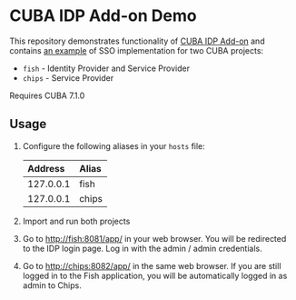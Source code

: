 # CUBA IDP Add-on Demo

This repository demonstrates functionality of
[CUBA IDP Add-on](https://github.com/cuba-platform/idp-addon) and contains
[an example](https://github.com/cuba-platform/idp-addon/wiki/Single-Sign-On-Example)
of SSO implementation for two CUBA projects:

- `fish` - Identity Provider and Service Provider
- `chips` - Service Provider

Requires CUBA 7.1.0

## Usage

1. Configure the following aliases in your `hosts` file:

    | Address       | Alias         |
    |:------------- |:------------- |
    | 127.0.0.1     | fish          |
    | 127.0.0.1     | chips         |

2. Import and run both projects
3. Go to [http://fish:8081/app/](http://fish:8081/app/) in your web browser. You will be redirected to the IDP login page. Log in with the admin / admin credentials.
4. Go to [http://chips:8082/app/](http://chips:8082/app/) in the same web browser. If you are still logged in to the Fish application, you will be automatically logged in as admin to Chips.
